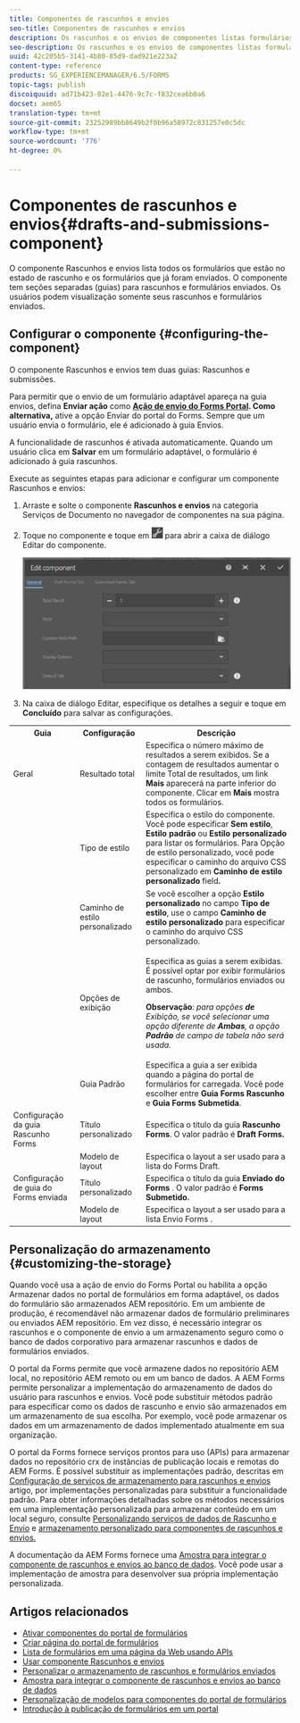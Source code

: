 ```yaml
---
title: Componentes de rascunhos e envios
seo-title: Componentes de rascunhos e envios
description: Os rascunhos e os envios de componentes listas formulários que estão no estado de rascunho e já foram enviados. Você pode personalizar a aparência e o estilo do componente.
seo-description: Os rascunhos e os envios de componentes listas formulários que estão no estado de rascunho e já foram enviados. Você pode personalizar a aparência e o estilo do componente.
uuid: 42c205b5-3141-4b80-85d9-dad921e223a2
content-type: reference
products: SG_EXPERIENCEMANAGER/6.5/FORMS
topic-tags: publish
discoiquuid: ad71b423-02e1-4476-9c7c-f832cea6b0a6
docset: aem65
translation-type: tm+mt
source-git-commit: 23252989bb8649b2f0b96a58972c831257e0c5dc
workflow-type: tm+mt
source-wordcount: '776'
ht-degree: 0%

---
```



# Componentes de rascunhos e envios{#drafts-and-submissions-component}

O componente Rascunhos e envios lista todos os formulários que estão no estado de rascunho e os formulários que já foram enviados. O componente tem seções separadas (guias) para rascunhos e formulários enviados. Os usuários podem visualização somente seus rascunhos e formulários enviados.

## Configurar o componente {#configuring-the-component}

O componente Rascunhos e envios tem duas guias: Rascunhos e submissões.

Para permitir que o envio de um formulário adaptável apareça na guia envios, defina **Enviar ação** como **[Ação de envio do Forms Portal](../../forms/using/configuring-submit-actions.md). Como alternativa,** ative a opção Enviar do portal do Forms. Sempre que um usuário envia o formulário, ele é adicionado à guia Envios.

A funcionalidade de rascunhos é ativada automaticamente. Quando um usuário clica em **Salvar** em um formulário adaptável, o formulário é adicionado à guia rascunhos.

Execute as seguintes etapas para adicionar e configurar um componente Rascunhos e envios:

1. Arraste e solte o componente **Rascunhos e envios** na categoria Serviços de Documento no navegador de componentes na sua página.
1. Toque no componente e toque em ![settings_icon](assets/settings_icon.png) para abrir a caixa de diálogo Editar do componente.

   ![Componente Rascunhos e envio](assets/drafts-submissions-edit.png)

1. Na caixa de diálogo Editar, especifique os detalhes a seguir e toque em **Concluído** para salvar as configurações.

<table>
 <tbody>
  <tr>
   <th>Guia</th>
   <th>Configuração</th>
   <th>Descrição</th>
  </tr>
  <tr>
   <td>Geral</td>
   <td>Resultado total</td>
   <td>Especifica o número máximo de resultados a serem exibidos. Se a contagem de resultados aumentar o limite Total de resultados, um link <strong>Mais </strong>aparecerá na parte inferior do componente. Clicar em <strong>Mais </strong>mostra todos os formulários. </td>
  </tr>
  <tr>
   <td> </td>
   <td>Tipo de estilo</td>
   <td>Especifica o estilo do componente. Você pode especificar <strong>Sem estilo</strong>, <strong>Estilo padrão</strong> ou <strong>Estilo personalizado</strong> para listar os formulários. Para Opção de estilo personalizado, você pode especificar o caminho do arquivo CSS personalizado em <strong>Caminho de estilo personalizado </strong>field<strong>.</strong></td>
  </tr>
  <tr>
   <td> </td>
   <td>Caminho de estilo personalizado</td>
   <td>Se você escolher a opção <strong>Estilo personalizado</strong> no campo <strong>Tipo de estilo</strong>, use o campo <strong>Caminho de estilo personalizado</strong> para especificar o caminho do arquivo CSS personalizado. </td>
  </tr>
  <tr>
   <td> </td>
   <td>Opções de exibição</td>
   <td><p>Especifica as guias a serem exibidas. É possível optar por exibir formulários de rascunho, formulários enviados ou ambos. </p> <p><strong>Observação</strong>:<em> para opções <strong> de </strong>Exibição, se você selecionar uma opção diferente de  <strong>Ambas</strong>, a opção  <strong>Padrão </strong> de campo de tabela não será usada.</em></p> </td>
  </tr>
  <tr>
   <td> </td>
   <td>Guia Padrão</td>
   <td>Especifica a guia a ser exibida quando a página do portal de formulários for carregada. Você pode escolher entre <strong>Guia Forms Rascunho</strong> e <strong>Guia Forms Submetida</strong>.</td>
  </tr>
  <tr>
   <td>Configuração da guia Rascunho Forms</td>
   <td>Título personalizado</td>
   <td>Especifica o título da guia <strong>Rascunho Forms</strong>. O valor padrão é <strong>Draft Forms.</strong></td>
  </tr>
  <tr>
   <td> </td>
   <td>Modelo de layout</td>
   <td>Especifica o layout a ser usado para a lista do Forms Draft.</td>
  </tr>
  <tr>
   <td>Configuração de guia do Forms enviada</td>
   <td>Título personalizado </td>
   <td>Especifica o título da guia <strong>Enviado do Forms </strong>. O valor padrão é <strong>Forms Submetido.</strong></td>
  </tr>
  <tr>
   <td> </td>
   <td>Modelo de layout</td>
   <td>Especifica o layout a ser usado para a lista Envio Forms<strong> </strong>. </td>
  </tr>
 </tbody>
</table>

## Personalização do armazenamento {#customizing-the-storage}

Quando você usa a ação de envio do Forms Portal ou habilita a opção Armazenar dados no portal de formulários em forma adaptável, os dados do formulário são armazenados AEM repositório. Em um ambiente de produção, é recomendável não armazenar dados de formulário preliminares ou enviados AEM repositório. Em vez disso, é necessário integrar os rascunhos e o componente de envio a um armazenamento seguro como o banco de dados corporativo para armazenar rascunhos e dados de formulários enviados.

O portal da Forms permite que você armazene dados no repositório AEM local, no repositório AEM remoto ou em um banco de dados. A AEM Forms permite personalizar a implementação do armazenamento de dados do usuário para rascunhos e envios. Você pode substituir métodos padrão para especificar como os dados de rascunho e envio são armazenados em um armazenamento de sua escolha. Por exemplo, você pode armazenar os dados em um armazenamento de dados implementado atualmente em sua organização.

O portal da Forms fornece serviços prontos para uso (APIs) para armazenar dados no repositório crx de instâncias de publicação locais e remotas do AEM Forms. É possível substituir as implementações padrão, descritas em [Configuração de serviços de armazenamento para rascunhos e envios](/help/forms/using/configuring-draft-submission-storage.md) artigo, por implementações personalizadas para substituir a funcionalidade padrão. Para obter informações detalhadas sobre os métodos necessários em uma implementação personalizada para armazenar conteúdo em um local seguro, consulte [Personalizando serviços de dados de Rascunho e Envio](/help/forms/using/custom-draft-submission-data-services.md) e [armazenamento personalizado para componentes de rascunhos e envios.](/help/forms/using/adding-custom-storage-provider-forms.md)

A documentação da AEM Forms fornece uma [Amostra para integrar o componente de rascunhos e envios ao banco de dados](integrate-draft-submission-database.md). Você pode usar a implementação de amostra para desenvolver sua própria implementação personalizada.

## Artigos relacionados

* [Ativar componentes do portal de formulários](/help/forms/using/enabling-forms-portal-components.md)
* [Criar página do portal de formulários](/help/forms/using/creating-form-portal-page.md)
* [Lista de formulários em uma página da Web usando APIs](/help/forms/using/listing-forms-webpage-using-apis.md)
* [Usar componente Rascunhos e envios](/help/forms/using/draft-submission-component.md)
* [Personalizar o armazenamento de rascunhos e formulários enviados](/help/forms/using/draft-submission-component.md)
* [Amostra para integrar o componente de rascunhos e envios ao banco de dados](/help/forms/using/integrate-draft-submission-database.md)
* [Personalização de modelos para componentes do portal de formulários](/help/forms/using/customizing-templates-forms-portal-components.md)
* [Introdução à publicação de formulários em um portal](/help/forms/using/introduction-publishing-forms.md)

